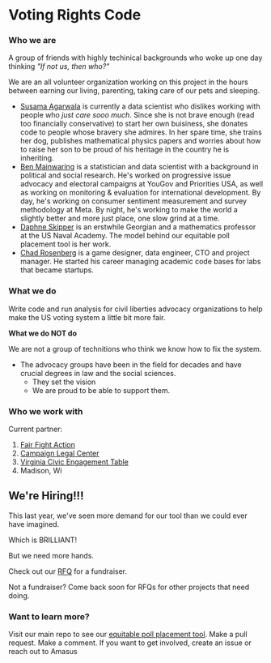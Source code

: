 # Voting Rights Code

### Who we are
A group of friends with highly techinical backgrounds who woke up one day thinking _"If not us, then who?"_

We are an all volunteer organization working on this project in the hours between earning our living, parenting, taking care of our pets and sleeping.

* [Susama Agarwala](https://www.linkedin.com/in/susama-agarwala-7117601/) is currently a data scientist who dislikes working with people who _just care sooo much_. Since she is not brave enough (read too financially conservative) to start her own buisiness, she donates code to people whose bravery she admires. In her spare time, she trains her dog, publishes mathematical physics papers and worries about how to raise her son to be proud of his heritage in the country he is inheriting.
* [Ben Mainwaring](https://www.linkedin.com/in/mainwaringb/) is a statistician and data scientist with a background in political and social research. He's worked on progressive issue advocacy and electoral campaigns at YouGov and Priorities USA,  as well as working on monitoring & evaluation for international development. By day, he's working on consumer sentiment measurement and survey methodology at Meta. By night, he's working to make the world a slightly better and more just place, one slow grind at a time.
* [Daphne Skipper](https://www.linkedin.com/in/daphne-skipper-b434a2275/) is an erstwhile Georgian and a mathematics professor at the US Naval Academy. The model behind our equitable poll placement tool is her work. 
* [Chad Rosenberg](https://www.linkedin.com/in/chad-rosenberg-b33358/) is a game designer, data engineer, CTO and project manager. He started his career managing academic code bases for labs that became startups.  


### What we do

Write code and run analysis for civil liberties advocacy organizations to help make the US voting system a little bit more fair. 

**What we do NOT do**

We are not a group of technitions who think we know how to fix the system.
* The advocacy groups have been in the field for decades and have crucial degrees in law and the social sciences.
  * They set the vision
  * We are proud to be able to support them.

### Who we work with
Current partner:
1. [Fair Fight Action](https://fairfight.com/)
2. [Campaign Legal Center](https://campaignlegal.org/)
3. [Virginia Civic Engagement Table](https://engageva.org/)
4. Madison, Wi

## We're Hiring!!!
This last year, we've seen more demand for our tool than we could ever have imagined. 

Which is BRILLIANT!

But we need more hands.

Check out our [RFQ](https://github.com/Voting-Rights-Code/.github/blob/main/Fund%20Rraising%20(RFQ).md) for a fundraiser. 

Not a fundraiser? Come back soon for RFQs for other projects that need doing.


### Want to learn more?
Visit our main repo to see our [equitable poll placement tool](https://github.com/Voting-Rights-Code/Equitable-Polling-Locations). Make a pull request. Make a comment. 
If you want to get involved, create an issue or reach out to Amasus
